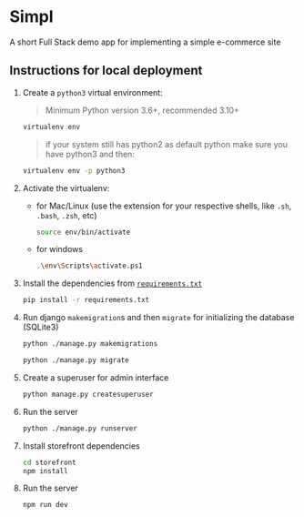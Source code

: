 # Simpl

A short Full Stack demo app for implementing a simple e-commerce site

## Instructions for local deployment

1. Create a `python3` virtual environment:
    > Minimum Python version 3.6+, recommended 3.10+

    ```sh
    virtualenv env
    ```

    > if your system still has python2 as default python make sure you have python3 and then:

    ```sh
    virtualenv env -p python3
    ```

2. Activate the virtualenv:
   - for Mac/Linux (use the extension for your respective shells, like `.sh`, `.bash`, `.zsh`, etc)

      ```sh
      source env/bin/activate
      ```

   - for windows

     ```sh
     .\env\Scripts\activate.ps1
     ```

3. Install the dependencies from [`requirements.txt`](https://raw.githubusercontent.com/toxicmender/SB-FullStack-Task/main/requirements.txt)

    ```sh
    pip install -r requirements.txt
    ```

4. Run django `makemigration`s and then `migrate` for initializing the database (SQLite3)

    ```sh
    python ./manage.py makemigrations
    ```

    ```sh
    python ./manage.py migrate
    ```

5. Create a superuser for admin interface

    ```sh
    python manage.py createsuperuser
    ```

6. Run the server

    ```sh
    python ./manage.py runserver
    ```

7. Install storefront dependencies

    ```sh
    cd storefront
    npm install
    ```

8. Run the server

    ```sh
    npm run dev
    ```
